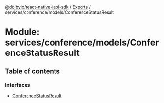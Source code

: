 [@dolbyio/react-native-iapi-sdk](../README.md) / [Exports](../modules.md) / services/conference/models/ConferenceStatusResult

# Module: services/conference/models/ConferenceStatusResult

## Table of contents

### Interfaces

- [ConferenceStatusResult](../interfaces/services_conference_models_ConferenceStatusResult.ConferenceStatusResult.md)
